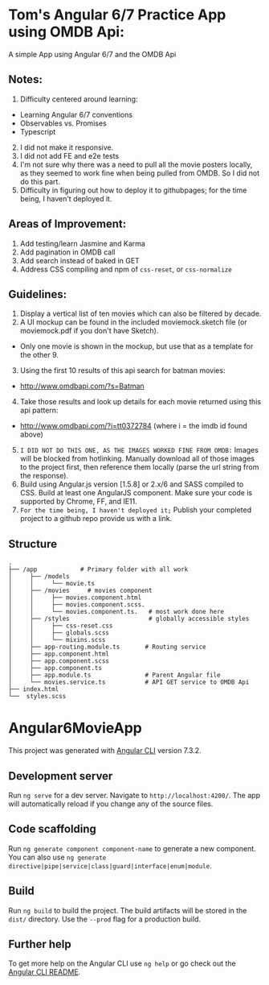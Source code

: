 # Tom's Angular 6/7 Practice App using OMDB Api:
A simple App using Angular 6/7 and the OMDB Api

## Notes: 
1. Difficulty centered around learning:
  * Learning Angular 6/7 conventions
  * Observables vs. Promises
  * Typescript 
2. I did not make it responsive.
3. I did not add FE and e2e tests
4. I'm not sure why there was a need to pull all the movie posters locally, as they seemed to work fine when being pulled from OMDB.  So I did not do this part.
5.  Difficulty in figuring out how to deploy it to githubpages; for the time being, I haven't deployed it.

## Areas of Improvement:
1. Add testing/learn Jasmine and Karma
2. Add pagination in OMDB call
3. Add search instead of baked in GET
4. Address CSS compiling and npm of `css-reset`, or `css-normalize`

## Guidelines:
1. Display a vertical list of ten movies which can also be filtered by decade.
2. A UI mockup can be found in the included moviemock.sketch file (or moviemock.pdf if you don't have Sketch).
  * Only one movie is shown in the mockup, but use that as a template for the other 9.
3. Using the first 10 results of this api search for batman movies:
  * http://www.omdbapi.com/?s=Batman
4. Take those results and look up details for each movie returned using this api pattern:
  * http://www.omdbapi.com/?i=tt0372784 (where i = the imdb id found above)
5. `I DID NOT DO THIS ONE, AS THE IMAGES WORKED FINE FROM OMDB:` Images will be blocked from hotlinking. Manually download all of those images to the project first, then reference them locally (parse the url string from the response).
6. Build using Angular.js version [1.5.8] or 2.x/6 and SASS compiled to CSS. Build at least one AngularJS component. Make sure your code is supported by Chrome, FF, and IE11.
7. `For the time being, I haven't deployed it;` Publish your completed project to a github repo provide us with a link.

## Structure
    .
    ├── /app            # Primary folder with all work
    │     ├── /models 
    │     │     └── movie.ts
    │     ├── /movies     # movies component
    │     │     ├── movies.component.html
    │     │     ├── movies.component.scss. 
    │     │     └── movies.component.ts.   # most work done here
    │     ├── /styles                      # globally accessible styles
    │     │     ├── css-reset.css     
    │     │     ├── globals.scss
    │     │     └── mixins.scss
    │     ├── app-routing.module.ts       # Routing service
    │     ├── app.component.html
    │     ├── app.component.scss
    │     ├── app.component.ts
    │     ├── app.module.ts               # Parent Angular file
    │     └── movies.service.ts           # API GET service to OMDB Api
    ├── index.html
    └──  styles.scss


# Angular6MovieApp

This project was generated with [Angular CLI](https://github.com/angular/angular-cli) version 7.3.2.

## Development server

Run `ng serve` for a dev server. Navigate to `http://localhost:4200/`. The app will automatically reload if you change any of the source files.

## Code scaffolding

Run `ng generate component component-name` to generate a new component. You can also use `ng generate directive|pipe|service|class|guard|interface|enum|module`.

## Build

Run `ng build` to build the project. The build artifacts will be stored in the `dist/` directory. Use the `--prod` flag for a production build.

## Further help

To get more help on the Angular CLI use `ng help` or go check out the [Angular CLI README](https://github.com/angular/angular-cli/blob/master/README.md).
